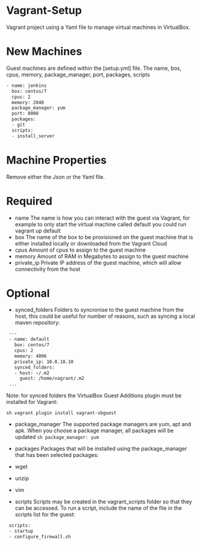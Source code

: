 # Vagrant-Setup
Vagrant project using a Yaml file to manage virtual machines in VirtualBox.

# New Machines
Guest machines are defined within the [setup.yml] file. 
The name, box, cpus, memory, package_manager, port, packages, scripts 
```sh
- name: jenkins
  box: centos/7
  cpus: 2
  memory: 2048
  package_manager: yum
  port: 8000
  packages:
  - git
  scripts:
  - install_server
```
# Machine Properties
Remove either the Json or the Yaml file.
# Required
- name
The name is how you can interact with the guest via Vagrant, for example to only start the virtual machine called default you could run vagrant up default
- box
The name of the box to be provisioned on the guest machine that is either installed locally or downloaded from the Vagrant Cloud
- cpus
Amount of cpus to assign to the guest machine
- memory
Amount of RAM in Megabytes to assign to the guest machine
- private_ip
Private IP address of the guest machine, which will allow connectivity from the host
# Optional
- synced_folders
Folders to syncronise to the guest machine from the host, this could be useful for number of reasons, such as syncing a local maven repository:
```sh
 ---
 - name: default
   box: centos/7
   cpus: 2
   memory: 4096 
   private_ip: 10.0.10.10
   synced_folders:
   - host: ~/.m2
     guest: /home/vagrant/.m2
 ...
```
Note: for synced folders the VirtualBox Guest Additions plugin must be installed for Vagrant:

  ```sh vagrant plugin install vagrant-vbguest ```
 
- package_manager
The supported package managers are yum, apt and apk. When you choose a package manager, all packages will be updated
```sh package_manager: yum ```
- packages
Packages that will be installed using the package_manager that has been selected
 packages:
 - wget
 - unzip
 - vim
 
- scripts
Scripts may be created in the vagrant_scripts folder so that they can be accessed. To run a script, include the name of the file in the scripts list for the guest:
```sh
 scripts:
 - startup
 - configure_firewall.sh
```
